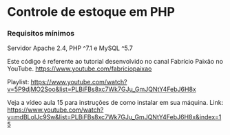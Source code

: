 # Controle de estoque em PHP

### Requisitos  mínimos

Servidor Apache 2.4, PHP ^7.1 e MySQL ^5.7

Este código é referente ao tutorial desenvolvido no canal Fabrício Paixão no YouTube. https://www.youtube.com/fabriciopaixao

Playlist: https://www.youtube.com/watch?v=5P9djMO2Soo&list=PLBiFBs8xc7Wk7GJu_GmJQNtY4FebJ6H8x

Veja a vídeo aula 15 para instruções de como instalar em sua máquina.
Link: https://www.youtube.com/watch?v=mdBLoIJc9Sw&list=PLBiFBs8xc7Wk7GJu_GmJQNtY4FebJ6H8x&index=15
